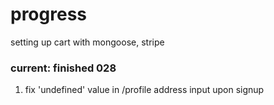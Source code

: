 # progress

setting up cart with mongoose, stripe

### current: finished 028

1. fix 'undefined' value in /profile address input upon signup
